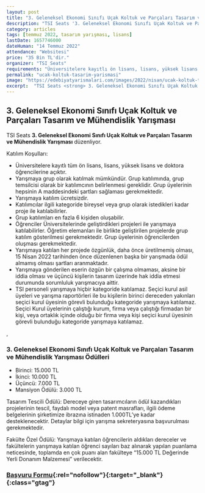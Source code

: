```yaml
---
layout: post
title: "3. Geleneksel Ekonomi Sınıfı Uçak Koltuk ve Parçaları Tasarım ve Mühendislik Yarışması"
description: "TSI Seats '3. Geleneksel Ekonomi Sınıfı Uçak Koltuk ve Parçaları Tasarım ve Mühendislik Yarışması' düzenliyor."
category: articles
tags: [temmuz 2022, tasarım yarışması, lisans]
lastDate: 1657746000
dateHuman: "14 Temmuz 2022"
attendance: "Websitesi"
price: "35 Bin TL'dir."
organizer: "TSI Seats"
requirements: "Üniversitelere kayıtlı ön lisans, lisans, yüksek lisans ve doktora öğrencileri katılabilir."
permalink: "ucak-koltuk-tasarim-yarismasi"
image: "https://edebiyatyarismalari.com/images/2022/nisan/ucak-koltuk-tasarim-yarismasi.jpg"
excerpt:  "TSI Seats <strong> 3. Geleneksel Ekonomi Sınıfı Uçak Koltuk ve Parçaları Tasarım ve Mühendislik Yarışması </strong> düzenliyor."
---
```


## 3. Geleneksel Ekonomi Sınıfı Uçak Koltuk ve Parçaları Tasarım ve Mühendislik Yarışması
TSI Seats **3. Geleneksel Ekonomi Sınıfı Uçak Koltuk ve Parçaları Tasarım ve Mühendislik Yarışması** düzenliyor.

Katılım Koşulları:
- Üniversitelere kayıtlı tüm ön lisans, lisans, yüksek lisans ve doktora öğrencilerine açıktır.
- Yarışmaya grup olarak katılmak mümkündür. Grup katılımında, grup temsilcisi olarak bir katılımcının belirlenmesi gereklidir. Grup üyelerinin hepsinin A maddesindeki şartları sağlaması gerekmektedir.
- Yarışmaya katılım ücretsizdir.
- Katılımcılar ilgili kategoride bireysel veya grup olarak istedikleri kadar proje ile katılabilirler.
- Grup katılımları en fazla 6 kişiden oluşabilir.
- Öğrenciler Üniversitelerinde geliştirdikleri projeleri ile yarışmaya katılabilirler. Öğretim elemanları ile birlikte geliştirilen projelerde grup katılım gösterilmesi gerekmektedir. Grup üyelerinin öğrencilerden oluşması gerekmektedir.
- Yarışmaya katılan her projede özgünlük, daha önce üretilmemiş olması, 15 Nisan 2022 tarihinden önce düzenlenen başka bir yarışmada ödül almamış olması şartları aranmaktadır.
- Yarışmaya gönderilen eserin özgün bir çalışma olmaması, aksine bir iddia olması ve üçüncü kişilerin tasarım üzerinde hak iddia etmesi durumunda sorumluluk yarışmacıya aittir.
- TSI personeli yarışmaya hiçbir kategoride katılamaz. Seçici kurul asil üyeleri ve yarışma raportörleri ile bu kişilerin birinci dereceden yakınları seçici kurul üyesinin görevli bulunduğu kategoride yarışmaya katılamaz. Seçici Kurul üyelerinin çalıştığı kurum, firma veya çalıştığı firmadan bir kişi, veya ortaklık içinde olduğu bir firma veya kişi seçici kurul üyesinin görevli bulunduğu kategoride yarışmaya katılamaz.

,
### 3. Geleneksel Ekonomi Sınıfı Uçak Koltuk ve Parçaları Tasarım ve Mühendislik Yarışması Ödülleri
- Birinci: 15.000 TL
- İkinci: 10.000 TL
- Üçüncü: 7.000 TL
- Mansiyon Ödülü: 3.000 TL

Tasarım Tescili Ödülü:
Dereceye giren tasarımcıların ödül kazandıkları projelerinin tescil, faydalı model veya patent masrafları, ilgili ödeme belgelerinin şirketimize ibrazına istinaden 1.000TL’ye kadar desteklenecektir. Detaylar bilgi için yarışma sekreteryasına başvurulması gerekmektedir.

Fakülte Özel Ödülü:
Yarışmaya katılan öğrencilerin aldıkları dereceler ve fakültelerin yarışmaya katılan öğrenci sayıları baz alınarak yapılan puanlama neticesinde, toplamda en çok puanı alan fakülteye “15.000 TL Değerinde Yerli Donanım Malzemesi” verilecektir.

### [Başvuru Formu](https://www.tsiseats.com/tasarim/kayit-ol/?ref=edebiyatyarismalari.com){:rel="nofollow"}{:target="_blank"}{:class="gtag"}
